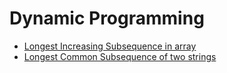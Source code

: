 # Dynamic Programming

* [Longest Increasing Subsequence in array](src/longestIncreasingSubsequence.js)
* [Longest Common Subsequence of two strings](src/longestCommonSubsequence.js)
